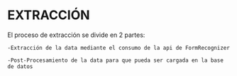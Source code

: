# EXTRACCIÓN

El proceso de extracción se divide en 2 partes:

    -Extracción de la data mediante el consumo de la api de FormRecognizer
  
    -Post-Procesamiento de la data para que pueda ser cargada en la base de datos
